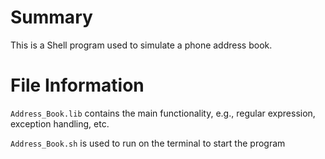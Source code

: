 Summary
===================
This is a Shell program used to simulate a phone address book. 


File Information
===================
`Address_Book.lib` contains the main functionality, e.g., regular expression, exception handling, etc.

`Address_Book.sh` is used to run on the terminal to start the program